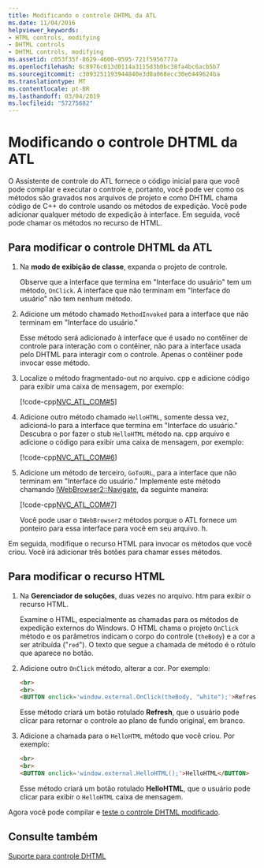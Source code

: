 ```yaml
---
title: Modificando o controle DHTML da ATL
ms.date: 11/04/2016
helpviewer_keywords:
- HTML controls, modifying
- DHTML controls
- DHTML controls, modifying
ms.assetid: c053f35f-8629-4600-9595-721f5956777a
ms.openlocfilehash: 6c8976c013d0114a3115d3b0bc38fa4bc6acb5b7
ms.sourcegitcommit: c3093251193944840e3d0a068ecc30e6449624ba
ms.translationtype: MT
ms.contentlocale: pt-BR
ms.lasthandoff: 03/04/2019
ms.locfileid: "57275682"
---
```

# <a name="modifying-the-atl-dhtml-control"></a>Modificando o controle DHTML da ATL

O Assistente de controle do ATL fornece o código inicial para que você pode compilar e executar o controle e, portanto, você pode ver como os métodos são gravados nos arquivos de projeto e como DHTML chama código de C++ do controle usando os métodos de expedição. Você pode adicionar qualquer método de expedição à interface. Em seguida, você pode chamar os métodos no recurso de HTML.

## <a name="to-modify-the-atl-dhtml-control"></a>Para modificar o controle DHTML da ATL

1. Na **modo de exibição de classe**, expanda o projeto de controle.

   Observe que a interface que termina em "Interface do usuário" tem um método, `OnClick`. A interface que não terminam em "Interface do usuário" não tem nenhum método.

1. Adicione um método chamado `MethodInvoked` para a interface que não terminam em "Interface do usuário."

   Esse método será adicionado à interface que é usado no contêiner de controle para interação com o contêiner, não para a interface usada pelo DHTML para interagir com o controle. Apenas o contêiner pode invocar esse método.

1. Localize o método fragmentado-out no arquivo. cpp e adicione código para exibir uma caixa de mensagem, por exemplo:

   [!code-cpp[NVC_ATL_COM#5](../atl/codesnippet/cpp/modifying-the-atl-dhtml-control_1.cpp)]

1. Adicione outro método chamado `HelloHTML`, somente dessa vez, adicioná-lo para a interface que termina em "Interface do usuário." Descubra o por fazer o stub `HelloHTML` método na. cpp arquivo e adicione o código para exibir uma caixa de mensagem, por exemplo:

   [!code-cpp[NVC_ATL_COM#6](../atl/codesnippet/cpp/modifying-the-atl-dhtml-control_2.cpp)]

1. Adicione um método de terceiro, `GoToURL`, para a interface que não terminam em "Interface do usuário." Implemente este método chamando [IWebBrowser2::Navigate](https://msdn.microsoft.com/library/aa752133.aspx), da seguinte maneira:

   [!code-cpp[NVC_ATL_COM#7](../atl/codesnippet/cpp/modifying-the-atl-dhtml-control_3.cpp)]

   Você pode usar o `IWebBrowser2` métodos porque o ATL fornece um ponteiro para essa interface para você em seu arquivo. h.

Em seguida, modifique o recurso HTML para invocar os métodos que você criou. Você irá adicionar três botões para chamar esses métodos.

## <a name="to-modify-the-html-resource"></a>Para modificar o recurso HTML

1. Na **Gerenciador de soluções**, duas vezes no arquivo. htm para exibir o recurso HTML.

   Examine o HTML, especialmente as chamadas para os métodos de expedição externos do Windows. O HTML chama o projeto `OnClick` método e os parâmetros indicam o corpo do controle (`theBody`) e a cor a ser atribuída ("`red`"). O texto que segue a chamada de método é o rótulo que aparece no botão.

1. Adicione outro `OnClick` método, alterar a cor. Por exemplo:

    ```html
    <br>
    <br>
    <BUTTON onclick='window.external.OnClick(theBody, "white");'>Refresh</BUTTON>
    ```

   Esse método criará um botão rotulado **Refresh**, que o usuário pode clicar para retornar o controle ao plano de fundo original, em branco.

1. Adicione a chamada para o `HelloHTML` método que você criou. Por exemplo:

    ```html
    <br>
    <br>
    <BUTTON onclick='window.external.HelloHTML();'>HelloHTML</BUTTON>
    ```

   Esse método criará um botão rotulado **HelloHTML**, que o usuário pode clicar para exibir o `HelloHTML` caixa de mensagem.

Agora você pode compilar e [teste o controle DHTML modificado](../atl/testing-the-modified-atl-dhtml-control.md).

## <a name="see-also"></a>Consulte também

[Suporte para controle DHTML](../atl/atl-support-for-dhtml-controls.md)
